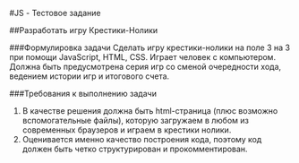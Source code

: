 #JS - Тестовое задание

##Разработать игру Крестики-Нолики

###Формулировка задачи
Сделать игру крестики-нолики на поле 3 на 3 при помощи JavaScript, HTML, CSS. 
Играет человек с компьютером. Должна быть предусмотрена серия игр со сменой очередности хода, ведением истории игр и итогового счета.

###Требования к выполнению задачи
1. В качестве решения должна быть html-страница (плюс возможно вспомогательные файлы), которую загружаем в любом из современных браузеров и играем в крестики нолики.
2. Оценивается именно качество построения кода, поэтому код должен быть четко структурирован и прокомментирован.
